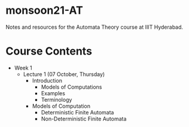 # monsoon21-AT
Notes and resources for the Automata Theory course at IIIT Hyderabad.

# Course Contents
* Week 1
    - Lecture 1 (07 October, Thursday)
        - Introduction
            - Models of Computations
            - Examples
            - Terminology
        - Models of Computation
            - Deterministic Finite Automata
            - Non-Deterministic Finite Automata
